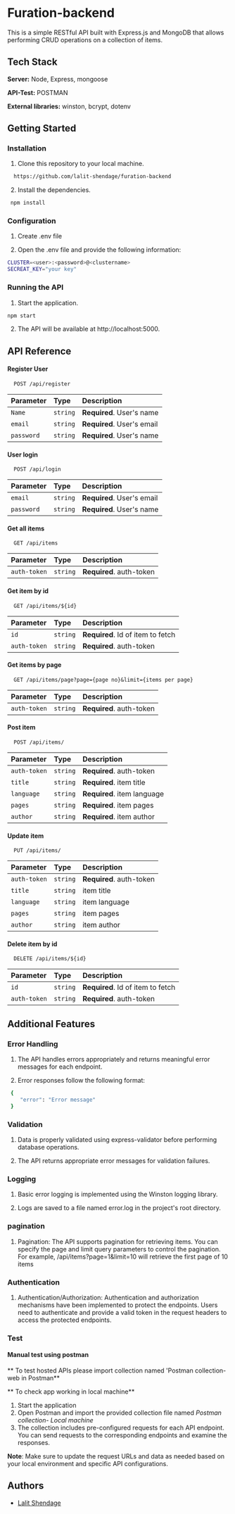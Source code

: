 # Furation-backend

This is a simple RESTful API built with Express.js and MongoDB that allows performing CRUD operations on a collection of items.


## Tech Stack

**Server:** Node, Express, mongoose

**API-Test:** POSTMAN

**External libraries:** winston, bcrypt, dotenv


## Getting Started

### Installation

1. Clone this repository to your local machine.

```bash
  https://github.com/lalit-shendage/furation-backend
```
2. Install the dependencies.

```bash
 npm install
```
### Configuration

1.  Create .env file

2. Open the .env file and provide the following information:

```bash
CLUSTER=<user>:<password>@<clustername>
SECREAT_KEY="your key"
```
### Running the API

1. Start the application.

```bash
npm start
```

2. The API will be available at http://localhost:5000.


    
## API Reference


#### Register User

```http
  POST /api/register
```

| Parameter | Type     | Description                |
| :-------- | :------- | :------------------------- |
| `Name` | `string` | **Required**. User's name |
| `email` | `string` | **Required**. User's email |
| `password` | `string` | **Required**. User's name |

####  User login

```http
  POST /api/login
```

| Parameter | Type     | Description                |
| :-------- | :------- | :------------------------- |
| `email` | `string` | **Required**. User's email |
| `password` | `string` | **Required**. User's name |



#### Get all items

```http
  GET /api/items
```
| Parameter | Type     | Description                       |
| :-------- | :------- | :-------------------------------- |
| `auth-token`      | `string` | **Required**. auth-token |

#### Get item by id

```http
  GET /api/items/${id}
```

| Parameter | Type     | Description                       |
| :-------- | :------- | :-------------------------------- |
| `id`      | `string` | **Required**. Id of item to fetch |
| `auth-token`      | `string` | **Required**. auth-token |


#### Get items by page

```http
  GET /api/items/page?page={page no}&limit={items per page}
```

| Parameter | Type     | Description                       |
| :-------- | :------- | :-------------------------------- |
| `auth-token`      | `string` | **Required**. auth-token |


#### Post item 
```http
  POST /api/items/
```

| Parameter | Type     | Description                       |
| :-------- | :------- | :-------------------------------- |
| `auth-token`      | `string` | **Required**. auth-token |
| `title`      | `string` | **Required**. item title |
| `language`      | `string` | **Required**. item language |
| `pages`      | `string` | **Required**. item pages |
| `author`      | `string` | **Required**. item author |

#### Update item 
```http
  PUT /api/items/
```

| Parameter | Type     | Description                       |
| :-------- | :------- | :-------------------------------- |
| `auth-token`      | `string` | **Required**. auth-token |
| `title`      | `string` |  item title |
| `language`      | `string` |  item language |
| `pages`      | `string` |  item pages |
| `author`      | `string` |  item author |


#### Delete item by id
```http
  DELETE /api/items/${id}
```

| Parameter | Type     | Description                       |
| :-------- | :------- | :-------------------------------- |
| `id`      | `string` | **Required**. Id of item to fetch |
| `auth-token`      | `string` | **Required**. auth-token |


## Additional Features

### Error Handling

1. The API handles errors appropriately and returns meaningful error messages for each endpoint.

2. Error responses follow the following format:

```bash
 {
    "error": "Error message"
 }
```
### Validation

1. Data is properly validated using express-validator before performing database operations.

2. The API returns appropriate error messages for validation failures.

### Logging 
 1. Basic error logging is implemented using the Winston logging library.

 2. Logs are saved to a file named error.log in the project's root directory.

### pagination

1. Pagination: The API supports pagination for retrieving items. You can specify the page and limit query parameters to control the pagination. For example, /api/items?page=1&limit=10 will retrieve the first page of 10 items

### Authentication 

1. Authentication/Authorization: Authentication and authorization mechanisms have been implemented to protect the endpoints. Users need to authenticate and provide a valid token in the request headers to access the protected endpoints.

### Test

#### Manual test using postman

** To test hosted APIs please import collection named 'Postman collection-web in Postman**

** To check app working in local machine**

1. Start the application
2. Open Postman and import the provided collection file named *Postman collection- Local machine*
3. The collection includes pre-configured requests for each API endpoint. You can send requests to the corresponding endpoints and examine the responses.

**Note**: Make sure to update the request URLs and data as needed based on your local environment and specific API configurations.
## Authors

- [Lalit Shendage](https://github.com/lalit-shendage)

